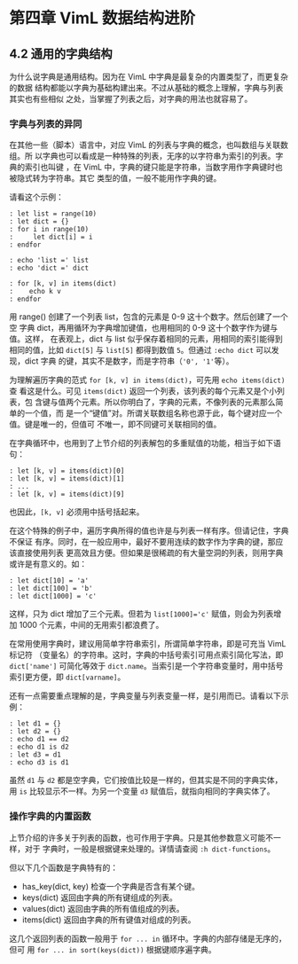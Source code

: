 # 第四章 VimL 数据结构进阶

## 4.2 通用的字典结构

为什么说字典是通用结构。因为在 VimL 中字典是最复杂的内置类型了，而更复杂的数据
结构都能以字典为基础构建出来。不过从基础的概念上理解，字典与列表其实也有些相似
之处，当掌握了列表之后，对字典的用法也就容易了。

### 字典与列表的异同

在其他一些（脚本）语言中，对应 VimL 的列表与字典的概念，也叫数组与关联数组。所
以字典也可以看成是一种特殊的列表，无序的以字符串为索引的列表。字典的索引也叫键
，在 VimL 中，字典的键只能是字符串，当数字用作字典键时也被隐式转为字符串。其它
类型的值，一般不能用作字典的键。

请看这个示例：
```vim
: let list = range(10)
: let dict = {}
: for i in range(10)
:     let dict[i] = i
: endfor

: echo 'list =' list
: echo 'dict =' dict

: for [k, v] in items(dict)
:    echo k v
: endfor
```
用 range() 创建了一个列表 list，包含的元素是 0-9 这十个数字。然后创建了一个空
字典 dict，再用循环为字典增加键值，也用相同的 0-9 这十个数字作为键与值。这样，
在表观上，dict 与 list 似乎保存着相同的元素，用相同的索引能得到相同的值，比如
`dict[5]` 与 `list[5]` 都得到数值 `5`。但通过 `:echo dict` 可以发现，dict 字典
的键，其实不是数字，而是字符串（`'0', '1'`等）。

为理解遍历字典的范式 `for [k, v] in items(dict)`，可先用 `echo items(dict)` 查
看这是什么。可见 `items(dict)` 返回一个列表，该列表的每个元素又是个小列表，包
含键与值两个元素。所以你明白了，字典的元素，不像列表的元素那么简单的一个值，而
是一个“键值”对。所谓关联数组名称也源于此，每个键对应一个值。键是唯一的，但值可
不唯一，即不同键可关联相同的值。

在字典循环中，也用到了上节介绍的列表解包的多重赋值的功能，相当于如下语句：
```vim
: let [k, v] = items(dict)[0]
: let [k, v] = items(dict)[1]
: ...
: let [k, v] = items(dict)[9]
```
也因此，`[k, v]` 必须用中括号括起来。

在这个特殊的例子中，遍历字典所得的值也许是与列表一样有序。但请记住，字典不保证
有序。同时，在一般应用中，最好不要用连续的数字作为字典的键，那应该直接使用列表
更高效且方便。但如果是很稀疏的有大量空洞的列表，则用字典或许是有意义的。如：
```vim
: let dict[10] = 'a'
: let dict[100] = 'b'
: let dict[1000] = 'c'
```
这样，只为 dict 增加了三个元素。但若为 `list[1000]='c'` 赋值，则会为列表增加
1000 个元素，中间的无用索引都浪费了。

在常用使用字典时，建议用简单字符串索引，所谓简单字符串，即是可充当 VimL 标记符
（变量名）的字符串。这时，字典的中括号索引可用点索引简化写法，即 `dict['name']`
可简化等效于 `dict.name`。当索引是一个字符串变量时，用中括号索引更方便，即
`dict[varname]`。

还有一点需要重点理解的是，字典变量与列表变量一样，是引用而已。请看以下示例：
```vim
: let d1 = {}
: let d2 = {}
: echo d1 == d2
: echo d1 is d2
: let d3 = d1
: echo d3 is d1
```
虽然 `d1` 与 `d2` 都是空字典，它们按值比较是一样的，但其实是不同的字典实体，用
`is` 比较显示不一样。为另一个变量 `d3` 赋值后，就指向相同的字典实体了。

### 操作字典的内置函数

上节介绍的许多关于列表的函数，也可作用于字典。只是其他参数意义可能不一样，对于
字典时，一般是根据键来处理的。详情请查阅 `:h dict-functions`。

但以下几个函数是字典特有的：

* has\_key(dict, key) 检查一个字典是否含有某个键。
* keys(dict) 返回由字典的所有键组成的列表。
* values(dict) 返回由字典的所有值组成的列表。
* items(dict) 返回由字典的所有键值对组成的列表。

这几个返回列表的函数一般用于 `for ... in` 循环中。字典的内部存储是无序的，但可
用 `for ... in sort(keys(dict))` 根据键顺序遍字典。

